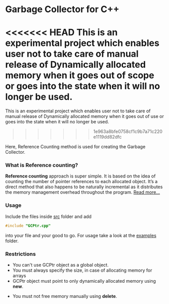 # Garbage Collector for C++

<<<<<<< HEAD
This is an experimental project which enables user not to take care of manual release of Dynamically allocated memory when it goes out of scope or goes into the state when it will no longer be used.
=======
This is an experimental project which enables user not to take care of manual release of Dynamically allocated memory when it goes out of use or goes into the state when it will no longer be used.

> > > > > > > 1e963a8bfe0758cf1c9b7a71c220e1119dd82dfc

Here, Reference Counting method is used for creating the Garbage Collector.

### What is Reference counting?

**Reference counting** approach is super simple. It is based on the idea of counting the number of pointer references to each allocated object. It’s a direct method that also happens to be naturally incremental as it distributes the memory management overhead throughout the program.
[Read more...](https://www.educative.io/courses/a-quick-primer-on-garbage-collection-algorithms/jR8ml "Educative.io")

### Usage

Include the files inside [src](https://github.com/supriyanta/garbage_collector_cpp/tree/master/src) folder and add

```cpp
#include "GCPtr.cpp"
```

into your file and your good to go.
For usage take a look at the [examples](https://github.com/supriyanta/garbage_collector_cpp/tree/master/examples) folder.

### Restrictions

- You can't use GCPtr object as a global object.
- You must always specify the size, in case of allocating memory for arrays
- GCPtr object must point to only dynamically allocated memory using **new**.

* You must not free memory manually using **delete**.
